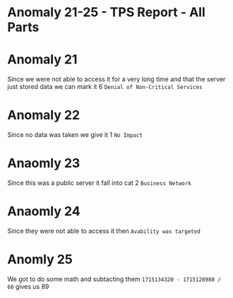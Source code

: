 # Anomaly 21-25 - TPS Report - All Parts

# Anomaly 21
Since we were not able to access it for a very long time and that the server just stored data we can mark it 6 `Denial of Non-Critical Services `

# Anomaly 22
Since no data was taken we give it 1 `No Impact`

# Anaomly 23
Since this was a public server it fall into cat 2 `Business Network`

# Anaomly 24
Since they were not able to access it then `Avability was targeted`

# Anomly 25
We got to do some math and subtacting them `1715134320 - 1715128980 / 60` gives us 89